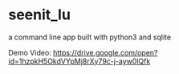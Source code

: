 # seenit_lu
a command line app built with python3 and sqlite

Demo Video: https://drive.google.com/open?id=1hzpkH5OkdVYpMj8rXy79c-j-ayw0lQfk
